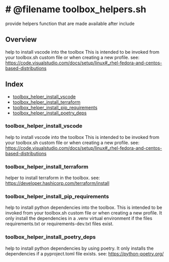# # @filename toolbox_helpers.sh

provide helpers function that are made available after include

## Overview

help to install vscode into the toolbox
This is intended to be invoked from your toolbox.sh custom file or
when creating a new profile.
see: https://code.visualstudio.com/docs/setup/linux#_rhel-fedora-and-centos-based-distributions

## Index

* [toolbox_helper_install_vscode](#toolboxhelperinstallvscode)
* [toolbox_helper_install_terraform](#toolboxhelperinstallterraform)
* [toolbox_helper_install_pip_requirements](#toolboxhelperinstallpiprequirements)
* [toolbox_helper_install_poetry_deps](#toolboxhelperinstallpoetrydeps)

### toolbox_helper_install_vscode

help to install vscode into the toolbox
This is intended to be invoked from your toolbox.sh custom file or
when creating a new profile.
see: https://code.visualstudio.com/docs/setup/linux#_rhel-fedora-and-centos-based-distributions

### toolbox_helper_install_terraform

helper to install terraform in the toolbox.
see: https://developer.hashicorp.com/terraform/install

### toolbox_helper_install_pip_requirements

help to install python dependencies into the toolbox.
This is intended to be invoked from your toolbox.sh custom file or when
creating a new profile. It only install the dependencies in a .venv virtual
environment if the files requirements.txt or requirements-dev.txt files
exist.

### toolbox_helper_install_poetry_deps

help to install python dependencies by using poetry.
It only installs the dependencies if a pyproject.toml file exists.
see: https://python-poetry.org/

